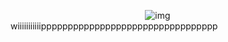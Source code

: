 ⠀⠀⠀⠀⠀⠀⠀⠀⠀⠀⠀⠀⠀⠀⠀⠀⠀⠀⠀⠀⠀![img](https://i.imgur.com/deuKyjM.png) 
wiiiiiiiiiiippppppppppppppppppppppppppppppppp

